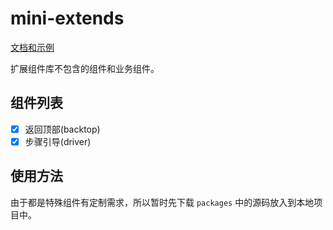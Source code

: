 # mini-extends

[文档和示例](https://haiweilian.github.io/mini-extends)

扩展组件库不包含的组件和业务组件。

## 组件列表

- [x] 返回顶部(backtop)
- [x] 步骤引导(driver)

## 使用方法

由于都是特殊组件有定制需求，所以暂时先下载 `packages` 中的源码放入到本地项目中。
